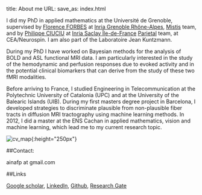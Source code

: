 title: About me
URL: 
save_as: index.html

I did my PhD in applied mathematics at the Université de Grenoble, supervised by [Florence FORBES](http://mistis.inrialpes.fr/people/forbes/) at [Inria Grenoble Rhône-Alpes](https://www.inria.fr/centre/grenoble), [Mistis](https://mistis.inrialpes.fr/) team, and by [Philippe CIUCIU](https://sites.google.com/site/philippeciuciu/) at [Inria Saclay Île-de-France](https://www.inria.fr/centre/saclay) [Parietal](https://team.inria.fr/parietal/research/) team, at CEA/Neurospin. I am also part of the Laboratoire Jean Kuntzmann.

During my PhD I have worked on Bayesian methods for the analysis of BOLD and ASL functional MRI data. I am particularly interested in the study of the hemodynamic and perfusion responses due to evoked activity and in the potential clinical biomarkers that can derive from the study of these two fMRI modalities. 

Before arriving to France, I studied Engineering in Telecommunication at the Polytechnic University of Catalonia (UPC) and at the University 
of the Balearic Islands (UIB). 
During my first masters degree project in Barcelona, I developed strategies to discriminate plausible from non-­plausible fiber tracts in diffusion MRI tractography using machine learning methods. In 2012, I did a master at the ENS Cachan in applied mathematics, vision and machine learning, which lead me to my current research topic.

![cv_map]({filename}/images/cv_map.png){:height="250px"}


##Contact: 

ainafp at gmail.com

##Links

[Google scholar](https://scholar.google.fr/citations?user=ilC7VXwAAAAJ&hl=en&oi=sra),
[LinkedIn](https://www.linkedin.com/in/aina-frau-pascual-3116a936?trk=nav_responsive_tab_profile_pic), [Github](https://github.com/ainafp), [Research Gate](https://www.researchgate.net/profile/Aina_Frau_Pascual)

